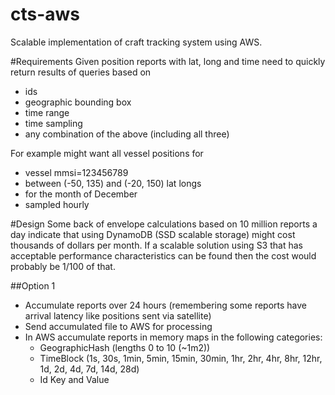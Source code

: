 # cts-aws
Scalable implementation of craft tracking system using AWS.

#Requirements
Given position reports with lat, long and time need to quickly return results of queries based on
* ids
* geographic bounding box
* time range
* time sampling
* any combination of the above (including all three)

For example might want all vessel positions for 
* vessel mmsi=123456789
* between (-50, 135) and (-20, 150) lat longs
* for the month of December
* sampled hourly

#Design
Some back of envelope calculations based on 10 million reports a day indicate that using DynamoDB (SSD scalable storage) might cost thousands of dollars per month. If a scalable solution using S3 that has acceptable performance characteristics can be found then the cost would probably be 1/100 of that.

##Option 1
* Accumulate reports over 24 hours (remembering some reports have arrival latency like positions sent via satellite)
* Send accumulated file to AWS for processing
* In AWS accumulate reports in memory maps in the following categories:
  * GeographicHash (lengths 0 to 10 (~1m2))
  * TimeBlock (1s, 30s, 1min, 5min, 15min, 30min, 1hr, 2hr, 4hr, 8hr, 12hr, 1d, 2d, 4d, 7d, 14d, 28d)
  * Id Key and Value




